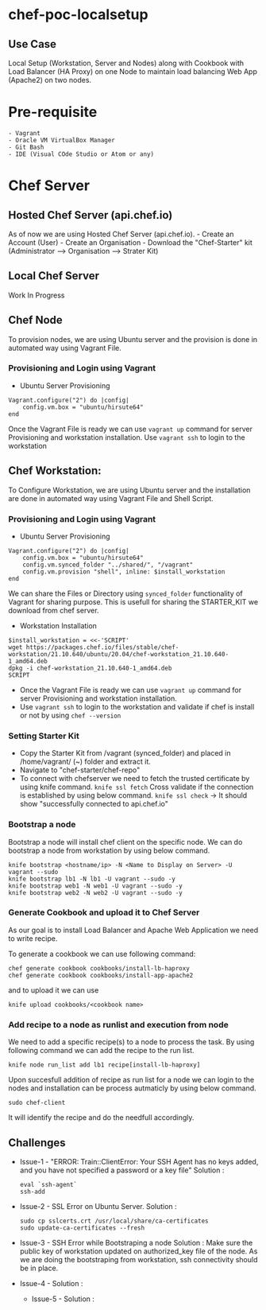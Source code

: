 # chef-poc-localsetup
## Use Case 
Local Setup (Workstation, Server and Nodes) along with Cookbook with Load Balancer (HA Proxy) on one Node to maintain load balancing Web App (Apache2) on two nodes.

# Pre-requisite
    - Vagrant
    - Oracle VM VirtualBox Manager
    - Git Bash
    - IDE (Visual COde Studio or Atom or any)

# Chef Server
## Hosted Chef Server (api.chef.io)
As of now we are using Hosted Chef Server (api.chef.io).
    -   Create an Account (User)
    -   Create an Organisation
    -   Download the "Chef-Starter" kit (Administrator --> Organisation --> Strater Kit)
## Local Chef Server
Work In Progress

## Chef Node
To provision nodes, we are using Ubuntu server and the provision is done in automated way using Vagrant File.

### Provisioning and Login using Vagrant
-   Ubuntu Server Provisioning
```vagrantfile 
Vagrant.configure("2") do |config|
    config.vm.box = "ubuntu/hirsute64"
end
```
Once the Vagrant File is ready we can use ```vagrant up``` command for server Provisioning and workstation installation.
Use ```vagrant ssh``` to login to the workstation 

## Chef Workstation:
To Configure Workstation, we are using Ubuntu server and the installation are done in automated way using Vagrant File and Shell Script.

### Provisioning and Login using Vagrant
-   Ubuntu Server Provisioning
```vagrantfile 
Vagrant.configure("2") do |config|
    config.vm.box = "ubuntu/hirsute64"
    config.vm.synced_folder "../shared/", "/vagrant"
    config.vm.provision "shell", inline: $install_workstation
end
```
We can share the Files or Directory using ```synced_folder``` functionality of Vagrant for sharing purpose. This is usefull for sharing the STARTER_KIT we download from chef server.

- Workstation Installation
```shell
$install_workstation = <<-'SCRIPT'
wget https://packages.chef.io/files/stable/chef-workstation/21.10.640/ubuntu/20.04/chef-workstation_21.10.640-1_amd64.deb
dpkg -i chef-workstation_21.10.640-1_amd64.deb
SCRIPT
```
- Once the Vagrant File is ready we can use ```vagrant up``` command for server Provisioning and workstation installation.
- Use ```vagrant ssh``` to login to the workstation and validate if chef is install or not by using ```chef --version```

### Setting Starter Kit
- Copy the Starter Kit from /vagrant (synced_folder) and placed in /home/vagrant/ (~) folder and extract it.
- Navigate to "chef-starter/chef-repo"
- To connect with chefserver we need to fetch the trusted certificate by using knife command.
    ```knife ssl fetch```
    Cross validate if the connection is established by using below command.
    ```knife ssl check``` -> It should show "successfully connected to api.chef.io"

### Bootstrap a node
Bootstrap a node will install chef client on the specific node. We can do bootstrap a node from workstation by using below command.
```
knife bootstrap <hostname/ip> -N <Name to Display on Server> -U vagrant --sudo
knife bootstrap lb1 -N lb1 -U vagrant --sudo -y
knife bootstrap web1 -N web1 -U vagrant --sudo -y
knife bootstrap web2 -N web2 -U vagrant --sudo -y
```
### Generate Cookbook and upload it to Chef Server
As our goal is to install Load Balancer and Apache Web Application we need to write recipe.

To generate a cookbook we can use following command:
```
chef generate cookbook cookbooks/install-lb-haproxy
chef generate cookbook cookbooks/install-app-apache2
```

and to upload it we can use
```
knife upload cookbooks/<cookbook name>
```
### Add recipe to a  node as runlist and execution from node
We need to add a specific recipe(s) to a node to process the task. By using following command we can add the recipe to the run list.
```
knife node run_list add lb1 recipe[install-lb-haproxy]
```
Upon succesfull addition of recipe as run list for a node we can login to the nodes and installation can be process autmaticly by using below command.
```
sudo chef-client
```
It will identify the recipe and do the needfull accordingly.




## Challenges
    
- Issue-1 - "ERROR: Train::ClientError: Your SSH Agent has no keys added, and you have not specified a password or a key file"
    Solution : 
    ```shell
    eval `ssh-agent`
    ssh-add
    ```
- Issue-2 - SSL Error on Ubuntu Server.
    Solution :
    ```shell
    sudo cp sslcerts.crt /usr/local/share/ca-certificates
    sudo update-ca-certificates --fresh
    ```
- Issue-3 -  SSH Error while Bootstraping a node
    Solution : Make sure the public key of workstation updated on authorized_key file of the node. As we are doing the bootstraping from workstation, ssh connectivity should be in place.

- Issue-4 - 
    Solution :

    - Issue-5 - 
    Solution :
    
